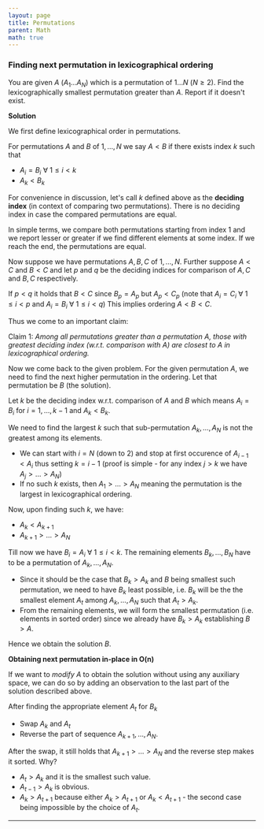 ```yaml
---
layout: page
title: Permutations
parent: Math
math: true
---
```


### Finding next permutation in lexicographical ordering

You are given $A$ ($A_1 \ldots A_N$) which is a permutation of $1 \ldots N$ ($N \ge 2$).
Find the lexicographically smallest permutation greater than
$A$. Report if it doesn't exist.

**Solution**

We first define lexicographical order in permutations.

For permutations $A$ and $B$ of $1,\ldots,N$ we say 
$A \lt B$ if there exists index $k$ such that 
- $A_i = B_i$ $\forall$ $1 \le i \lt k$
- $A_k \lt B_k$

For convenience in discussion, let's call $k$ defined above as the **deciding index** (in context of comparing two permutations).
There is no deciding index in case the compared permutations are equal.

In simple terms, we compare both permutations starting
from index 1 and we report lesser or greater if we find different
elements at some index. If we reach the end, the permutations are equal.

Now suppose we have permutations $A, B, C$ of $1,\ldots,N$.
Further suppose $A \lt C$ and $B \lt C$ and
let $p$ and $q$ be the deciding indices for comparison of $A,C$ and $B,C$ respectively.

If $p \lt q$  it holds that $B \lt C$ since $B_p = A_p$ but $A_p \lt C_p$
(note that $A_i = C_i$ $\forall$ $1 \le i \lt p$ 
and $A_i = B_i$ $\forall$ $1 \le i \lt q$)
This implies ordering $A \lt B \lt C$.

Thus we come to an important claim:

Claim 1: *Among all permutations greater than a permutation $A$, those with
greatest deciding index (w.r.t. comparison with $A$) are closest
to $A$ in lexicographical ordering.*

Now we come back to the given problem. For the given
permutation $A$, we need to find the next higher permutation
in the ordering. Let that permutation be $B$ (the solution).

Let $k$ be the deciding index w.r.t. comparison of $A$ and $B$
which means $A_i = B_i$ for $i = 1,\ldots,k-1$
and $A_k \lt B_k$.

We need to find the largest $k$ such that sub-permutation $A_k,\ldots,A_N$
is not the greatest among its elements.
- We can start with $i = N$ (down to $2$) and stop at first occurence
of $A_{i-1} \lt A_i$ thus setting $k = i-1$ (proof is simple - for any index $j \gt k$ 
we have $A_j \gt \ldots \gt A_N$)
- If no such $k$ exists, then $A_1 \gt \ldots \gt A_N$ meaning the
  permutation is the largest in lexicographical ordering.

Now, upon finding such $k$, we have:
- $A_k \lt A_{k+1}$
- $A_{k+1} \gt \ldots \gt A_N$

Till now we have $B_i = A_i$ $\forall$ $1 \le i \lt k$.
The remaining elements $B_k,\ldots,B_N$ have to be a permutation
of $A_k,\ldots,A_N$.
- Since it should be the case that $B_k \gt A_k$
  and $B$ being smallest such permutation, we need to have
  $B_k$ least possible, i.e. $B_k$ will be the
  the smallest element $A_t$ among $A_k,\ldots,A_N$ such that $A_t \gt A_k$.
- From the remaining elements, we will form the smallest
  permutation (i.e. elements in sorted order) since we already have
  $B_k \gt A_k$ establishing $B \gt A$.

Hence we obtain the solution $B$.

**Obtaining next permutation in-place in O(n)**

If we want to *modify* $A$ to obtain the solution without
using any auxiliary space, we can do so by adding an observation to
the last part of the solution described above.

After finding the appropriate element $A_t$ for $B_k$
- Swap $A_k$ and $A_t$
- Reverse the part of sequence $A_{k+1},\ldots,A_N$.

After the swap, it still holds that $A_{k+1} \gt \ldots \gt A_N$ and the reverse
step makes it sorted.
Why?
- $A_t \gt A_k$ and it is the smallest such value.
- $A_{t-1} \gt A_k$ is obvious.
- $A_k \gt A_{t+1}$ because either $A_k \gt A_{t+1}$ or $A_k \lt A_{t+1}$ - the second case being impossible by the choice of $A_t$.

***